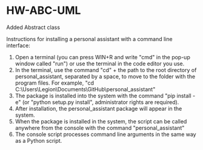 # HW-ABC-UML

Added Abstract class

Instructions for installing a personal assistant with a command line interface:

1. Open a terminal (you can press WIN+R and write "cmd" in the pop-up window called "run") or use the terminal in the code editor you use.
2. In the terminal, use the command "cd" + the path to the root directory of personal_assistant, separated by a space, to move to the folder with the program files. For example, "cd C:\Users\Legion\Documents\GitHub\personal_assistant"
3. The package is installed into the system with the command "pip install -e" (or "python setup.py install", administrator rights are required).
4. After installation, the personal_assistant package will appear in the system.
5. When the package is installed in the system, the script can be called anywhere from the console with the command "personal_assistant"
6. The console script processes command line arguments in the same way as a Python script.
